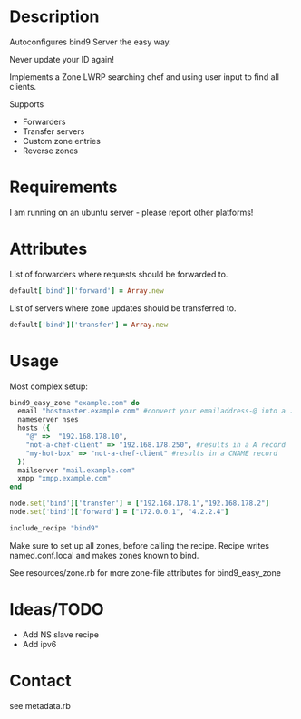 # Description
Autoconfigures bind9 Server the easy way.

Never update your ID again!

Implements a Zone LWRP searching chef and using user input to find all clients.

Supports
- Forwarders
- Transfer servers
- Custom zone entries
- Reverse zones

# Requirements
I am running on an ubuntu server - please report other platforms!

# Attributes

List of forwarders where requests should be forwarded to.
```ruby
default['bind']['forward'] = Array.new
```

List of servers where zone updates should be transferred to.
```ruby
default['bind']['transfer'] = Array.new
```

# Usage
Most complex setup:
```ruby
bind9_easy_zone "example.com" do
  email "hostmaster.example.com" #convert your emailaddress-@ into a .
  nameserver nses
  hosts ({
    "@" =>  "192.168.178.10",
    "not-a-chef-client" => "192.168.178.250", #results in a A record
    "my-hot-box" => "not-a-chef-client" #results in a CNAME record
  })
  mailserver "mail.example.com"
  xmpp "xmpp.example.com"
end

node.set['bind']['transfer'] = ["192.168.178.1","192.168.178.2"]
node.set['bind']['forward'] = ["172.0.0.1", "4.2.2.4"]

include_recipe "bind9"
```

Make sure to set up all zones, before calling the recipe.
Recipe writes named.conf.local and makes zones known to bind.

See resources/zone.rb for more zone-file attributes for bind9_easy_zone

# Ideas/TODO
- Add NS slave recipe
- Add ipv6

# Contact 
see metadata.rb

